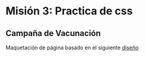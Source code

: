# Misión 3: Practica de css
## Campaña de Vacunación
Maquetación de página basado en el siguiente [diseño](https://github.com/LaunchX-InnovaccionVirtual/FrontEnd-Mision/blob/main/03%20-%20CSS/practica/landingVacunaci%C3%B3n.png) 
